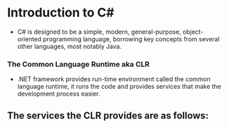 # Introduction to C#

- C# is designed to be a simple, modern, general-purpose, object-oriented programming language, borrowing key concepts from several other languages, most notably Java.

### The Common Language Runtime aka __CLR__

- .NET framework provides run-time environment called the common language runtime, it runs the code and provides services that make the development process easier.

The services the CLR provides are as follows:
- 